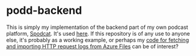 # podd-backend

This is simply my implementation of the backend part of my own podcast platform, [Spodcat](https://github.com/Eboreg/spodcat-backend). It's used [here](https://podd.huseli.us). If this repository is of any use to anyone else, it's probably as a working example, or perhaps my [code for fetching and importing HTTP request logs from Azure Files](src/podd_backend/azure.py) can be of interest?
